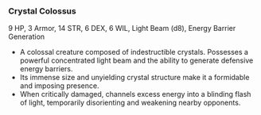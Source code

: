 ### Crystal Colossus

9 HP, 3 Armor, 14 STR, 6 DEX, 6 WIL, Light Beam (d8), Energy Barrier Generation

- A colossal creature composed of indestructible crystals. Possesses a powerful concentrated light beam and the ability to generate defensive energy barriers.
- Its immense size and unyielding crystal structure make it a formidable and imposing presence.
- When critically damaged, channels excess energy into a blinding flash of light, temporarily disorienting and weakening nearby opponents.

